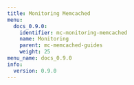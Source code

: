 ```yaml
---
title: Monitoring Memcached
menu:
  docs_0.9.0:
    identifier: mc-monitoring-memcached
    name: Monitoring
    parent: mc-memcached-guides
    weight: 25
menu_name: docs_0.9.0
info:
  version: 0.9.0
---
```


